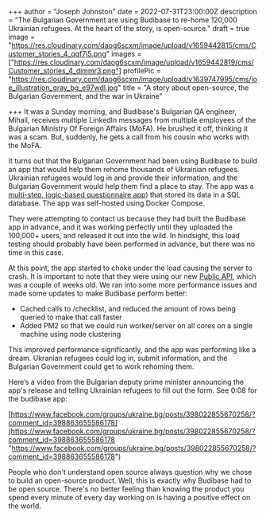 +++
author = "Joseph Johnston"
date = 2022-07-31T23:00:00Z
description = "The Bulgarian Government are using Budibase to re-home 120,000 Ukrainian refugees. At the heart of the story, is open-source."
draft = true
image = "https://res.cloudinary.com/daog6scxm/image/upload/v1659442815/cms/Customer_stories_4_qqf7j5.png"
images = ["https://res.cloudinary.com/daog6scxm/image/upload/v1659442819/cms/Customer_stories_4_dimmr3.png"]
profilePic = "https://res.cloudinary.com/daog6scxm/image/upload/v1639747995/cms/joe_illustration_gray_bg_e97wdl.jpg"
title = "A story about open-source, the Bulgarian Government, and the war in Ukraine"

+++
It was a Sunday morning, and Budibase's Bulgarian QA engineer, Mihail, receives multiple LinkedIn messages from multiple employees of the Bulgarian Ministry Of Foreign Affairs (MoFA). He brushed it off, thinking it was a scam. But, suddenly, he gets a call from his cousin who works with the MoFA.

It turns out that the Bulgarian Government had been using Budibase to build an app that would help them rehome thousands of Ukrainian refugees. Ukrainian refugees would log in and provide their information, and the Bulgarian Government would help them find a place to stay.  The app was a [multi-step, logic-based questionnaire app](https://survey.ukraine.gov.bg/builder/auth/login)) that stored its data in a SQL database. The app was self-hosted using Docker Compose.

They were attempting to contact us because they had built the Budibase app in advance, and it was working perfectly until they uploaded the 100,000+ users, and released it out into the wild. In hindsight, this load testing should probably have been performed in advance, but there was no time in this case.

At this point, the app started to choke under the load causing the server to crash. It is important to note that they were using our new [Public API](https://docs.budibase.com/docs/public-api "public api"), which was a couple of weeks old. We ran into some more performance issues and made some updates to make Budibase perform better:

* Cached calls to /checklist, and reduced the amount of rows being queried to make that call faster
* Added PM2 so that we could run worker/server on all cores on a single machine using node clustering

This improved performance significantly, and the app was performing like a dream. Ukranian refugees could log in, submit information, and the Bulgarian Government could get to work rehoming them. 

Here’s a video from the Bulgarian deputy prime minister announcing the app's release and telling Ukrainian refugees to fill out the form. See 0:08 for the budibase app:

[https://www.facebook.com/groups/ukraine.bg/posts/398022855670258/?comment_id=398863655586178](https://www.facebook.com/groups/ukraine.bg/posts/398022855670258/?comment_id=398863655586178 "https://www.facebook.com/groups/ukraine.bg/posts/398022855670258/?comment_id=398863655586178")

People who don't understand open source always question why we chose to build an open-source product. Well, this is exactly why Budibase had to be open source. There's no better feeling than knowing the product you spend every minute of every day working on is having a positive effect on the world.